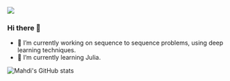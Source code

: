 ![](https://komarev.com/ghpvc/?username=mahdirahbar&style=flat-square)
### Hi there 👋
- 🔭 I’m currently working on sequence to sequence problems, using deep learning techniques. 
- 🌱 I’m currently learning Julia.

<!--
**MahdiRahbar/MahdiRahbar** is a ✨ _special_ ✨ repository because its `README.md` (this file) appears on your GitHub profile.

Here are some ideas to get you started:

- 🔭 I’m currently working on ...
- 🌱 I’m currently learning ...
- 👯 I’m looking to collaborate on ...
- 🤔 I’m looking for help with ...
- 💬 Ask me about ...
- 📫 How to reach me: ...
- 😄 Pronouns: ...
- ⚡ Fun fact: ...
-->

![Mahdi's GitHub stats](https://github-readme-stats.vercel.app/api?username=mahdirahbar&show_icons=true&theme=radical)
<!-- ![Top Langs](https://github-readme-stats.vercel.app/api/top-langs/?username=mahdirahbar&layout=compact) -->
